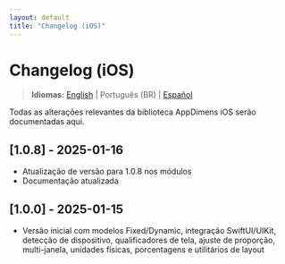 ```yaml
---
layout: default
title: "Changelog (iOS)"
---
```


# Changelog (iOS)

> **Idiomas:** [English](../../../iOS/CHANGELOG.md) | Português (BR) | [Español](../../es/iOS/CHANGELOG.md)

Todas as alterações relevantes da biblioteca AppDimens iOS serão documentadas aqui.

## [1.0.8] - 2025-01-16
- Atualização de versão para 1.0.8 nos módulos
- Documentação atualizada

## [1.0.0] - 2025-01-15
- Versão inicial com modelos Fixed/Dynamic, integração SwiftUI/UIKit, detecção de dispositivo, qualificadores de tela, ajuste de proporção, multi-janela, unidades físicas, porcentagens e utilitários de layout
